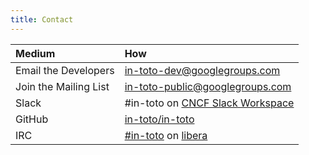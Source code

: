 ```yaml
---
title: Contact
---
```


Medium | How
:------|:---
Email the Developers | [in-toto-dev@googlegroups.com](mailto:in-toto-dev@googlegroups.com)
Join the Mailing List | [in-toto-public@googlegroups.com](https://groups.google.com/g/in-toto-public)
Slack | #in-toto on [CNCF Slack Workspace](https://slack.cncf.io/)
GitHub | [in-toto/in-toto](https://github.com/in-toto/in-toto)
IRC | [#in-toto](https://web.libera.chat/#in-toto) on [libera](https://libera.chat)
